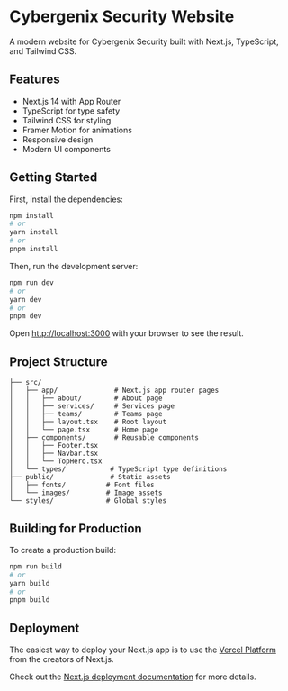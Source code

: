 # Cybergenix Security Website

A modern website for Cybergenix Security built with Next.js, TypeScript, and Tailwind CSS.

## Features

- Next.js 14 with App Router
- TypeScript for type safety
- Tailwind CSS for styling
- Framer Motion for animations
- Responsive design
- Modern UI components

## Getting Started

First, install the dependencies:

```bash
npm install
# or
yarn install
# or
pnpm install
```

Then, run the development server:

```bash
npm run dev
# or
yarn dev
# or
pnpm dev
```

Open [http://localhost:3000](http://localhost:3000) with your browser to see the result.

## Project Structure

```
├── src/
│   ├── app/              # Next.js app router pages
│   │   ├── about/        # About page
│   │   ├── services/     # Services page
│   │   ├── teams/        # Teams page
│   │   ├── layout.tsx    # Root layout
│   │   └── page.tsx      # Home page
│   ├── components/       # Reusable components
│   │   ├── Footer.tsx
│   │   ├── Navbar.tsx
│   │   └── TopHero.tsx
│   └── types/           # TypeScript type definitions
├── public/              # Static assets
│   ├── fonts/          # Font files
│   └── images/         # Image assets
└── styles/             # Global styles
```

## Building for Production

To create a production build:

```bash
npm run build
# or
yarn build
# or
pnpm build
```

## Deployment

The easiest way to deploy your Next.js app is to use the [Vercel Platform](https://vercel.com/new?utm_medium=default-template&filter=next.js&utm_source=create-next-app&utm_campaign=create-next-app-readme) from the creators of Next.js.

Check out the [Next.js deployment documentation](https://nextjs.org/docs/deployment) for more details.

